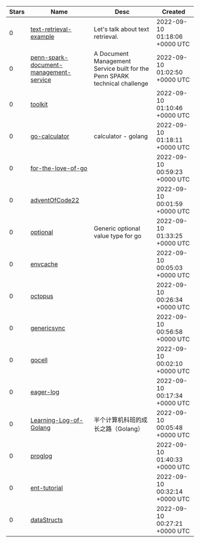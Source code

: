 | Stars | Name | Desc | Created | 
| ----- | ------- | ------------- | ------------- |
| 0 | [text-retrieval-example](https://github.com/soulteary/text-retrieval-example) | Let's talk about text retrieval. | 2022-09-10 01:18:06 +0000 UTC |
| 0 | [penn-spark-document-management-service](https://github.com/vincetiu8/penn-spark-document-management-service) | A Document Management Service built for the Penn SPARK technical challenge | 2022-09-10 01:02:50 +0000 UTC |
| 0 | [toolkit](https://github.com/blaker00/toolkit) |  | 2022-09-10 01:10:46 +0000 UTC |
| 0 | [go-calculator](https://github.com/jprakash2080/go-calculator) | calculator - golang | 2022-09-10 01:18:11 +0000 UTC |
| 0 | [for-the-love-of-go](https://github.com/JulianBD/for-the-love-of-go) |  | 2022-09-10 00:59:23 +0000 UTC |
| 0 | [adventOfCode22](https://github.com/pChagas-cloud/adventOfCode22) |  | 2022-09-10 00:01:59 +0000 UTC |
| 0 | [optional](https://github.com/jrmarkle/optional) | Generic optional value type for go | 2022-09-10 01:33:25 +0000 UTC |
| 0 | [envcache](https://github.com/ALX99/envcache) |  | 2022-09-10 00:05:03 +0000 UTC |
| 0 | [octopus](https://github.com/26huitailang/octopus) |  | 2022-09-10 00:26:34 +0000 UTC |
| 0 | [genericsync](https://github.com/edwarnicke/genericsync) |  | 2022-09-10 00:56:58 +0000 UTC |
| 0 | [gocell](https://github.com/hyperioxx/gocell) |  | 2022-09-10 00:02:10 +0000 UTC |
| 0 | [eager-log](https://github.com/ideager/eager-log) |  | 2022-09-10 00:17:34 +0000 UTC |
| 0 | [Learning-Log-of-Golang](https://github.com/Silence-Zoe/Learning-Log-of-Golang) | 半个计算机科班的成长之路（Golang） | 2022-09-10 00:05:48 +0000 UTC |
| 0 | [proglog](https://github.com/mposey/proglog) |  | 2022-09-10 01:40:33 +0000 UTC |
| 0 | [ent-tutorial](https://github.com/yomaisch/ent-tutorial) |  | 2022-09-10 00:32:14 +0000 UTC |
| 0 | [dataStructs](https://github.com/jaimesoaduni/dataStructs) |  | 2022-09-10 00:27:21 +0000 UTC |

